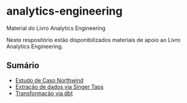 # analytics-engineering
Material do Livro Analytics Engineering

Neste respositório estão disponibilizados materiais de apoio ao Livro Analytics Engineering.

## Sumário

* [Estudo de Caso Northwind](Northwind/README.md)
* [Extração de dados via Singer Taps](Extract/README.md)
* [Transformação via dbt](https://github.com/dpavancini/dbt_northwind/tree/master/README.md)